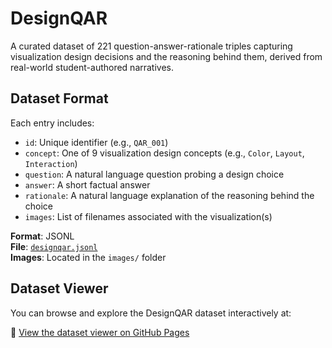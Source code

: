 # DesignQAR
A curated dataset of 221 question-answer-rationale triples capturing visualization design decisions and the reasoning behind them, derived from real-world student-authored narratives.


## Dataset Format

Each entry includes:

- `id`: Unique identifier (e.g., `QAR_001`)
- `concept`: One of 9 visualization design concepts (e.g., `Color`, `Layout`, `Interaction`)
- `question`: A natural language question probing a design choice
- `answer`: A short factual answer
- `rationale`: A natural language explanation of the reasoning behind the choice
- `images`: List of filenames associated with the visualization(s)

**Format**: JSONL  
**File**: [`designqar.jsonl`](./data/designqar.jsonl)  
**Images**: Located in the `images/` folder


## Dataset Viewer

You can browse and explore the DesignQAR dataset interactively at:

🔗 [View the dataset viewer on GitHub Pages](https://maevehutch.github.io/designqar/)

